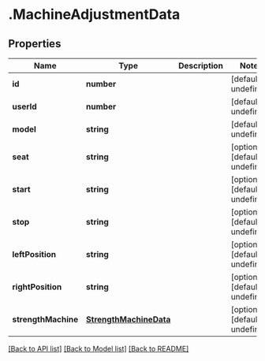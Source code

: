 # .MachineAdjustmentData

## Properties

Name | Type | Description | Notes
------------ | ------------- | ------------- | -------------
**id** | **number** |  | [default to undefined]
**userId** | **number** |  | [default to undefined]
**model** | **string** |  | [default to undefined]
**seat** | **string** |  | [optional] [default to undefined]
**start** | **string** |  | [optional] [default to undefined]
**stop** | **string** |  | [optional] [default to undefined]
**leftPosition** | **string** |  | [optional] [default to undefined]
**rightPosition** | **string** |  | [optional] [default to undefined]
**strengthMachine** | [**StrengthMachineData**](StrengthMachineData.md) |  | [optional] [default to undefined]


[[Back to API list]](../README.md#documentation-for-api-endpoints) [[Back to Model list]](../README.md#documentation-for-models) [[Back to README]](../README.md)

